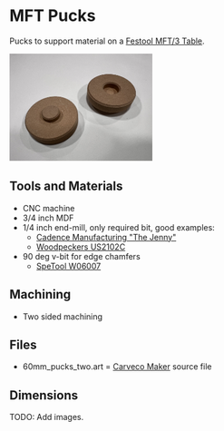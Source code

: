 # MFT Pucks

Pucks to support material on a [Festool MFT/3 Table](https://www.festoolusa.com/accessories/sawing/underframes-and-work-benches/work-benches/495315---mft3).

<img src="images/pucks.png" alt="MFT pucks." width="50%" />

## Tools and Materials

* CNC machine
* 3/4 inch MDF
* 1/4 inch end-mill, only required bit, good examples:
  * [Cadence Manufacturing "The Jenny"](https://www.cadencemfgdesign.com/product-page/the-jenny-bit-8675309)
  * [Woodpeckers US2102C](https://www.woodpeck.com/ultra-shear-quarter-inch-spiral-compression-bits.html)
* 90 deg v-bit for edge chamfers
  * [SpeTool W06007]([https://www.amazon.com/Amana-RC-45711-Insert-Carbide-Groove/dp/B003DCMDRU](https://spetools.com/products/spetool-w06007-v-groove-chamfer-router-bit-1-4-dia-1-4-shank-90-deg))
  
## Machining

* Two sided machining

## Files

* 60mm_pucks_two.art = [Carveco Maker](https://carveco.com/carveco-software-range/carveco-maker/) source file

## Dimensions

TODO: Add images.






